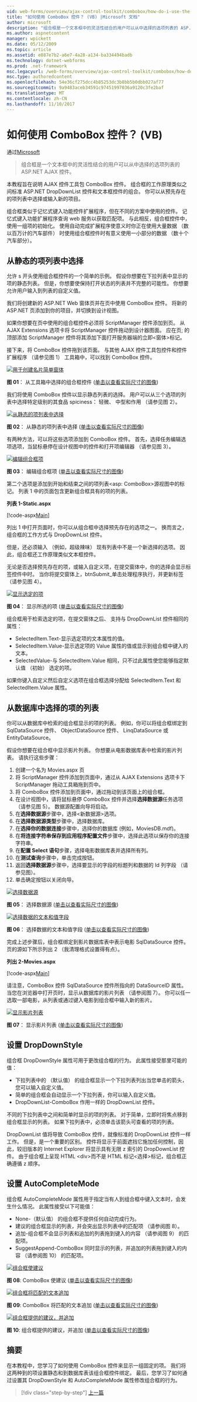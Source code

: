 ```yaml
---
uid: web-forms/overview/ajax-control-toolkit/combobox/how-do-i-use-the-combobox-control-vb
title: "如何使用 ComboBox 控件？ (VB) |Microsoft 文档"
author: microsoft
description: "组合框是一个文本框中的灵活性结合的用户可以从中选择的选项列表的 ASP.NET AJAX 控件。"
ms.author: aspnetcontent
manager: wpickett
ms.date: 05/12/2009
ms.topic: article
ms.assetid: e887e7b2-a6e7-4a28-a134-ba334494badb
ms.technology: dotnet-webforms
ms.prod: .net-framework
msc.legacyurl: /web-forms/overview/ajax-control-toolkit/combobox/how-do-i-use-the-combobox-control-vb
msc.type: authoredcontent
ms.openlocfilehash: 54e36cf275dcc4b85253dc3b8bb5b0dbb027af77
ms.sourcegitcommit: 9a9483aceb34591c97451997036a9120c3fe2baf
ms.translationtype: MT
ms.contentlocale: zh-CN
ms.lasthandoff: 11/10/2017
---
```

<a name="how-do-i-use-the-combobox-control-vb"></a>如何使用 ComboBox 控件？ (VB)
====================
通过[Microsoft](https://github.com/microsoft)

> 组合框是一个文本框中的灵活性结合的用户可以从中选择的选项列表的 ASP.NET AJAX 控件。


本教程旨在说明 AJAX 控件工具包 ComboBox 控件。 组合框的工作原理类似之间标准 ASP.NET DropDownList 控件和文本框控件的组合。 你可以从预先存在的项列表中选择或输入新的项目。

组合框类似于记忆式键入功能控件扩展程序，但在不同的方案中使用的控件。 记忆式键入功能扩展程序查询 web 服务以获取匹配项。 与此相反，组合框控件中，使用一组项的初始化。 使用自动完成扩展程序使意义时你正在使用大量数据 （数以百万计的汽车部件） 时使用组合框控件时有意义使用一小部分的数据 （数十个汽车部分）。

## <a name="selecting-from-a-static-list-of-items"></a>从静态的项列表中选择

允许 s 开头使用组合框控件的一个简单的示例。 假设你想要在下拉列表中显示的项的静态列表。 但是，你想要使保持打开状态的列表并不完整的可能性。 你想要允许用户输入到列表的自定义值。

我们将创建新的 ASP.NET Web 窗体页并在页中使用 ComboBox 控件。 将新的 ASP.NET 页添加到你的项目，并切换到设计视图。

如果你想要在页中使用的组合框控件必须将 ScriptManager 控件添加到页。 从 AJAX Extensions 选项卡将 ScriptManager 控件拖动到设计器图面。 应在页; 的顶部添加 ScriptManager 控件将其添加下面打开服务器端的立即&lt;窗体&gt;标记。

接下来，将 ComboBox 控件拖到该页面。 与其他 AJAX 控件工具包控件和控件扩展程序 （请参见图 1） 工具箱中，可以找到 ComboBox 控件。


[![用于创建名片简单窗体](how-do-i-use-the-combobox-control-vb/_static/image1.jpg)](how-do-i-use-the-combobox-control-vb/_static/image1.png)

**图 01**： 从工具箱中选择的组合框控件 ([单击以查看实际尺寸的图像](how-do-i-use-the-combobox-control-vb/_static/image2.png))


我们将使用 ComboBox 控件以显示静态列表的选择。 用户可以从三个选项的列表中选择特定级别的其食品 spiciness： 轻微、 中型和作用 （请参见图 2）。


[![从静态的项列表中选择](how-do-i-use-the-combobox-control-vb/_static/image2.jpg)](how-do-i-use-the-combobox-control-vb/_static/image3.png)

**图 02**： 从静态的项列表中选择 ([单击以查看实际尺寸的图像](how-do-i-use-the-combobox-control-vb/_static/image4.png))


有两种方法，可以将这些选项添加到 ComboBox 控件。 首先，选择任务编辑选项选项，当鼠标悬停在设计视图中的控件和打开项编辑器 （请参见图 3）。


[![编辑组合框项](how-do-i-use-the-combobox-control-vb/_static/image3.jpg)](how-do-i-use-the-combobox-control-vb/_static/image5.png)

**图 03**： 编辑组合框项 ([单击以查看实际尺寸的图像](how-do-i-use-the-combobox-control-vb/_static/image6.png))


第二个选项是添加到开始和结束之间的项列表&lt;asp: ComboBox&gt;源视图中的标记。 列表 1 中的页面包含更新组合框具有的项的列表。

**列表 1-Static.aspx**

[!code-aspx[Main](how-do-i-use-the-combobox-control-vb/samples/sample1.aspx)]

列出 1 中打开页面时，你可以从组合框中选择预先存在的选项之一。 换而言之，组合框的工作方式与 DropDownList 控件。

但是，还必须输入 （例如，超级辣味） 现有列表中不是一个新选择的选项。 因此，组合框还工作原理类似文本框控件。

无论是否选择预先存在的项，或输入自定义项，在提交窗体中，你的选择会显示标签控件中时。 当你将提交窗体上，btnSubmit\_单击处理程序执行，并更新标签 （请参见图 4）。


[![显示选定的项](how-do-i-use-the-combobox-control-vb/_static/image4.jpg)](how-do-i-use-the-combobox-control-vb/_static/image7.png)

**图 04**： 显示所选的项 ([单击以查看实际尺寸的图像](how-do-i-use-the-combobox-control-vb/_static/image8.png))


组合框用于检索选定的项，在提交窗体之后、 支持与 DropDownList 控件相同的属性：

- SelectedItem.Text-显示选定项的文本属性的值。
- SelectedItem.Value-显示选定项的 Value 属性的值或显示到组合框中键入的文本。
- SelectedValue-与 SelectedItem.Value 相同，只不过此属性使您能够指定默认值 （初始） 选定的项。

如果你键入自定义然后自定义选项在组合框选择分配给 SelectedItem.Text 和 SelectedItem.Value 属性。

## <a name="selecting-the-list-of-items-from-the-database"></a>从数据库中选择的项的列表

你可以从数据库中检索的组合框显示的项的列表。 例如，你可以将组合框绑定到 SqlDataSource 控件、 ObjectDataSource 控件、 LinqDataSource 或 EntityDataSource。

假设你想要在组合框中显示影片列表。 你想要从电影数据库表中检索的影片列表。 请执行这些步骤：

1. 创建一个名为 Movies.aspx 页
2. 将 ScriptManager 控件添加到页面中，通过从 AJAX Extensions 选项卡下 ScriptManager 拖动工具箱拖到页中。
3. 将 ComboBox 控件添加到页面中，通过拖动到该页面上的组合框。
4. 在设计视图中，请将鼠标悬停 ComboBox 控件并选择**选择数据源**任务选项 （请参见图 5）。 数据源配置向导将启动。
5. 在**选择数据源**步骤中，选择&lt;新数据源&gt;选项。
6. 在**选择数据源类型**步骤中，选择数据库。
7. 在**选择你的数据连接**步骤中，选择你的数据库 (例如，MoviesDB.mdf)。
8. 在**将连接字符串保存到应用程序配置文件**步骤中，选择此选项以保存你的连接字符串。
9. 在**配置 Select 语句**步骤，选择电影数据库表并选择所有列。
10. 在**测试查询**步骤中，单击完成按钮。
11. 返回**选择数据源**步骤中，选择要显示的字段的标题列和数据的 Id 列字段 （请参见图）。
12. 单击确定按钮以关闭向导。


[![选择数据源](how-do-i-use-the-combobox-control-vb/_static/image5.jpg)](how-do-i-use-the-combobox-control-vb/_static/image9.png)

**图 05**： 选择数据源 ([单击以查看实际尺寸的图像](how-do-i-use-the-combobox-control-vb/_static/image10.png))


[![选择数据的文本和值字段](how-do-i-use-the-combobox-control-vb/_static/image6.jpg)](how-do-i-use-the-combobox-control-vb/_static/image11.png)

**图 06**： 选择数据的文本和值字段 ([单击以查看实际尺寸的图像](how-do-i-use-the-combobox-control-vb/_static/image12.png))


完成上述步骤后，组合框绑定到影片数据库表中表示电影 SqlDataSource 控件。 页的源如下所示列出 2 （我清理格式设置得有点）。

**列出 2-Movies.aspx**

[!code-aspx[Main](how-do-i-use-the-combobox-control-vb/samples/sample2.aspx)]

请注意，ComboBox 控件 SqlDataSource 控件所指向的 DataSourceID 属性。 当您在浏览器中打开页时，显示从数据库的影片列表 （请参阅图 7）。 你可以任一选取一部电影，从列表或通过键入电影到组合框中输入新的影片。


[![显示影片列表](how-do-i-use-the-combobox-control-vb/_static/image7.jpg)](how-do-i-use-the-combobox-control-vb/_static/image13.png)

**图 07**： 显示影片列表 ([单击以查看实际尺寸的图像](how-do-i-use-the-combobox-control-vb/_static/image14.png))


## <a name="setting-the-dropdownstyle"></a>设置 DropDownStyle

组合框 DropDownStyle 属性可用于更改组合框的行为。 此属性接受那里可能的值：

- 下拉列表中的 （默认值） 的组合框显示一个下拉列表列出当您单击的箭头，您可以输入自定义值。
- 简单的组合框会自动显示一个下拉列表，你可以输入自定义值。
- DropDownList-ComboBox 作用一样的 DropDownList 控件。

不同的下拉列表中之间和简单时显示的项的列表。 对于简单，立即时将焦点移到组合框显示的列表。 如果下拉列表中，必须单击该箭头可查看的项的列表。

DropDownList 值将导致 ComboBox 控件，就像标准的 DropDownList 控件一样工作。 但是，是一个重要的区别。 控件将显示于前面遮挡它施加任何控制，因此，较旧版本的 Internet Explorer 将显示具有无限 z 索引的 DropDownList 控件。 由于组合框上呈现 HTML &lt;div&gt;而不是 HTML 标记&lt;选择&gt;标记，组合框正确遵循 z 顺序。

## <a name="setting-the-autocompletemode"></a>设置 AutoCompleteMode

组合框 AutoCompleteMode 属性用于指定当有人到组合框中键入文本时，会发生什么情况。 此属性接受以下可能值：

- None-（默认值） 的组合框不提供任何自动完成行为。
- 建议的组合框显示的列表，并会突出显示列表中的匹配项 （请参阅图 8）。
- 追加-组合框不会显示列表和追加的列表拖到键入的内容 （请参阅图 9） 的匹配项。
- SuggestAppend-ComboBox 同时显示的列表，并追加的列表拖到键入的内容 （请参阅图 10） 的匹配项。


[![组合框使建议](how-do-i-use-the-combobox-control-vb/_static/image8.jpg)](how-do-i-use-the-combobox-control-vb/_static/image15.png)

**图 08**: ComboBox 使建议 ([单击以查看实际尺寸的图像](how-do-i-use-the-combobox-control-vb/_static/image16.png))


[![组合框将匹配的文本追加](how-do-i-use-the-combobox-control-vb/_static/image9.jpg)](how-do-i-use-the-combobox-control-vb/_static/image17.png)

**图 09**: ComboBox 将匹配的文本追加 ([单击以查看实际尺寸的图像](how-do-i-use-the-combobox-control-vb/_static/image18.png))


[![组合框提供的建议，并追加](how-do-i-use-the-combobox-control-vb/_static/image10.jpg)](how-do-i-use-the-combobox-control-vb/_static/image19.png)

**图 10**: 组合框提供的建议，并追加 ([单击以查看实际尺寸的图像](how-do-i-use-the-combobox-control-vb/_static/image20.png))


## <a name="summary"></a>摘要

在本教程中，您学习了如何使用 ComboBox 控件来显示一组固定的项。 我们将这两种到的项设置静态和到数据库表该组合框控件绑定。 最后，您学习了如何通过设置其 DropDownStyle 和 AutoCompleteMode 属性修改组合框的行为。

>[!div class="step-by-step"]
[上一篇](how-do-i-use-the-combobox-control-cs.md)
